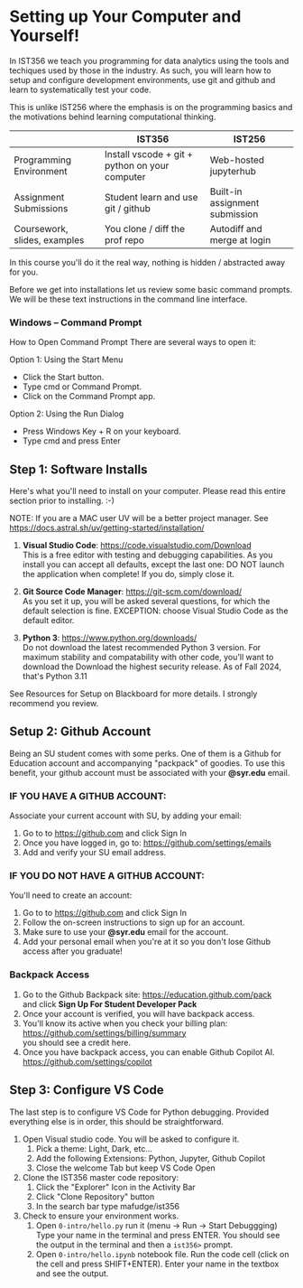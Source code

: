 # Setting up Your Computer and Yourself!

In IST356 we teach you programming for data analytics using the tools and techiques used by those in the industry. As such, you will learn how to setup and configure development environments, use git and github and learn to systematically test your code.

This is unlike IST256 where the emphasis is on the programming basics and the motivations behind learning computational thinking.



|| IST356 | IST256|
|-----|-----|-----|
Programming Environment | Install vscode + git + python on your computer | Web-hosted jupyterhub |
Assignment Submissions | Student learn and use git / github | Built-in assignment submission
Coursework, slides, examples | You clone / diff the prof repo | Autodiff and merge at login

In this course you'll do it the real way, nothing is hidden / abstracted away for you.

Before we get into installations let us review some basic command prompts. We will be these text instructions in the command line interface. 

### Windows – Command Prompt

How to Open Command Prompt
There are several ways to open it:

Option 1: Using the Start Menu
- Click the Start button.
- Type cmd or Command Prompt.
- Click on the Command Prompt app.

Option 2: Using the Run Dialog
- Press Windows Key + R on your keyboard.
- Type cmd and press Enter


## Step 1: Software Installs

Here's what you'll need to install on your computer. Please read this entire section prior to installing. :-)

NOTE: If you are a MAC user UV will be a better project manager. See https://docs.astral.sh/uv/getting-started/installation/

1. **Visual Studio Code**: https://code.visualstudio.com/Download   
This is a free editor with testing and debugging capabilities. As you install you can accept all defaults, except the last one: DO NOT launch the application when complete! If you do, simply close it. 

2. **Git Source Code Manager**: https://git-scm.com/download/  
As you set it up, you will be asked several questions, for which the default selection is fine. EXCEPTION: choose Visual Studio Code as the default editor. 

3. **Python 3**: https://www.python.org/downloads/  
Do not download the latest recommended Python 3 version. For maximum stability and compatability with other code, you'll want to download the Download the highest security release. As of Fall 2024, that's Python 3.11

See Resources for Setup on Blackboard for more details. I strongly recommend you review. 


## Setup 2: Github Account

Being an SU student comes with some perks. One of them is a Github for Education account and accompanying "packpack" of goodies. To use this benefit, your github account must be associated with your **@syr.edu** email.

### IF YOU HAVE A GITHUB ACCOUNT:

Associate your current account with SU, by adding your email:

1. Go to to https://github.com  and click Sign In 
2. Once you have logged in, go to: https://github.com/settings/emails  
3. Add and verify your SU email address.

### IF YOU DO NOT HAVE A GITHUB ACCOUNT:

You'll need to create an account:

1. Go to to https://github.com  and click Sign In 
2. Follow the on-screen instructions to sign up for an account.
3. Make sure to use your **@syr.edu** email for the account.
4. Add your personal email when you're at it so you don't lose Github access after you graduate!

### Backpack Access

1. Go to the Github Backpack site:  https://education.github.com/pack  
and click **Sign Up For Student Developer Pack**
2. Once your account is verified, you will have backpack access.
3. You'll know its active when you check your billing plan: https://github.com/settings/billing/summary   
you should see a credit here.
4. Once you have backpack access, you can enable Github Copilot AI. https://github.com/settings/copilot 


## Step 3: Configure VS Code

The last step is to configure VS Code for Python debugging. Provided everything else is in order, this should be straightforward.

1. Open Visual studio code. You will be asked to configure it.
    1. Pick a theme: Light, Dark, etc...
    2. Add the following Extensions: Python, Jupyter, Github Copilot
    3. Close the welcome Tab but keep VS Code Open
2. Clone the IST356 master code repository:
    1. Click the "Explorer" Icon in the Activity Bar
    2. Click "Clone Repository" button
    3. In the search bar type mafudge/ist356
3. Check to ensure your environment works.
    1. Open `0-intro/hello.py` run it (menu -> Run -> Start Debuggging) Type your name in the terminal and press ENTER. You should see the output in the terminal and then a `ist356>` prompt.
    2. Open `0-intro/hello.ipynb` notebook file. Run the code cell (click on the cell and press SHIFT+ENTER). Enter your name in the textbox and see the output.

